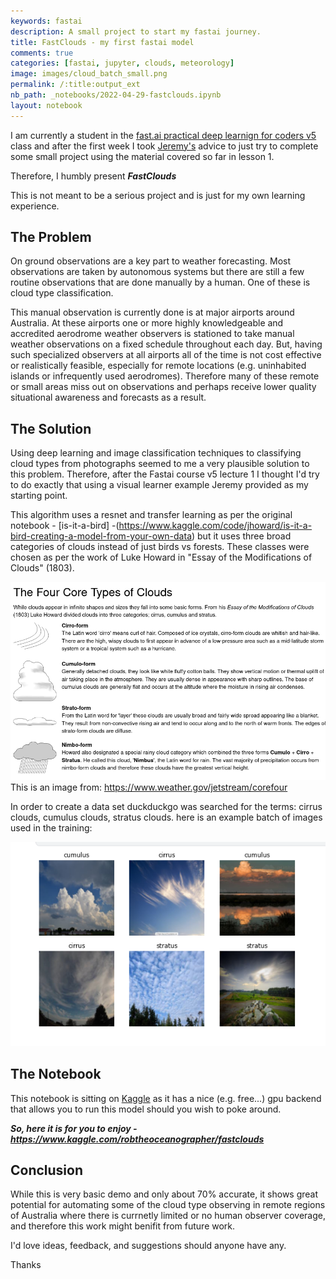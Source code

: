 ```yaml
---
keywords: fastai
description: A small project to start my fastai journey.
title: FastClouds - my first fastai model
comments: true
categories: [fastai, jupyter, clouds, meteorology]
image: images/cloud_batch_small.png
permalink: /:title:output_ext
nb_path: _notebooks/2022-04-29-fastclouds.ipynb
layout: notebook
---
```


<!--
#################################################
### THIS FILE WAS AUTOGENERATED! DO NOT EDIT! ###
#################################################
# file to edit: _notebooks/2022-04-29-fastclouds.ipynb
-->

<div class="container" id="notebook-container">
        
<div class="cell border-box-sizing text_cell rendered"><div class="inner_cell">
<div class="text_cell_render border-box-sizing rendered_html">
<p>I am currently a student in the <a href="https://course.fast.ai/">fast.ai practical deep learnign for coders v5</a> class and after the first week I took <a href="https://twitter.com/jeremyphoward">Jeremy's</a> advice to just try to complete some small project using the material covered so far in lesson 1.</p>
<p>Therefore, I humbly present <strong><em>FastClouds</em></strong></p>
<p>This is not meant to be a serious project and is just for my own learning experience.</p>

</div>
</div>
</div>
<div class="cell border-box-sizing text_cell rendered"><div class="inner_cell">
<div class="text_cell_render border-box-sizing rendered_html">
<h2 id="The-Problem">The Problem<a class="anchor-link" href="#The-Problem"> </a></h2><p>On ground observations are a key part to weather forecasting. Most observations are taken by autonomous systems but there are still a few routine observations that are done manually by a human. One of these is cloud type classification.</p>
<p>This manual observation is currently done is at major airports around Australia. At these airports one or more highly knowledgeable and accredited aerodrome weather observers is stationed to take manual weather observations on a fixed schedule throughout each day. But, having such specialized observers at all airports all of the time is not cost effective or realistically feasible, especially for remote locations (e.g. uninhabited islands or infrequently used aerodromes). Therefore many of these remote or small areas miss out on observations and perhaps receive lower quality situational awareness and forecasts as a result.</p>

</div>
</div>
</div>
<div class="cell border-box-sizing text_cell rendered"><div class="inner_cell">
<div class="text_cell_render border-box-sizing rendered_html">
<h2 id="The-Solution">The Solution<a class="anchor-link" href="#The-Solution"> </a></h2><p>Using deep learning and image classification techniques to classifying cloud types from photographs seemed to me a very plausible solution to this problem. Therefore, after the Fastai course v5 lecture 1 I thought I'd try to do exactly that using a visual learner example Jeremy provided as my starting point.</p>
<p>This algorithm uses a resnet and transfer learning as per the original notebook - [is-it-a-bird] -(<a href="https://www.kaggle.com/code/jhoward/is-it-a-bird-creating-a-model-from-your-own-data">https://www.kaggle.com/code/jhoward/is-it-a-bird-creating-a-model-from-your-own-data</a>) but it uses three broad categories of clouds instead of just birds vs forests. These classes were chosen as per the work of Luke Howard in "Essay of the Modifications of Clouds" (1803).</p>
<p><img src="images/copied_from_nb/images/cloud_types.png" alt="">
This is an image from: <a href="https://www.weather.gov/jetstream/corefour">https://www.weather.gov/jetstream/corefour</a></p>
<p>In order to create a data set duckduckgo was searched for the terms: cirrus clouds, cumulus clouds, stratus clouds. here is an example batch of images used in the training:</p>
<p><img src="images/copied_from_nb/images/cloud_batch_big.png" alt=""></p>

</div>
</div>
</div>
<div class="cell border-box-sizing text_cell rendered"><div class="inner_cell">
<div class="text_cell_render border-box-sizing rendered_html">
<h2 id="The-Notebook">The Notebook<a class="anchor-link" href="#The-Notebook"> </a></h2><p>This notebook is sitting on <a href="https://www.kaggle.com/">Kaggle</a> as it has a nice (e.g. free...) gpu backend that allows you to run this model should you wish to poke around.</p>
<p><strong><em>So, here it is for you to enjoy - <a href="https://www.kaggle.com/robtheoceanographer/fastclouds">https://www.kaggle.com/robtheoceanographer/fastclouds</a></em></strong></p>

</div>
</div>
</div>
<div class="cell border-box-sizing text_cell rendered"><div class="inner_cell">
<div class="text_cell_render border-box-sizing rendered_html">
<h2 id="Conclusion">Conclusion<a class="anchor-link" href="#Conclusion"> </a></h2><p>While this is very basic demo and only about 70% accurate, it shows great potential for automating some of the cloud type observing in remote regions of Australia where there is currnetly limited or no human observer coverage, and therefore this work might benifit from future work.</p>
<p>I'd love ideas, feedback, and suggestions should anyone have any.</p>
<p>Thanks</p>

</div>
</div>
</div>
</div>
 

